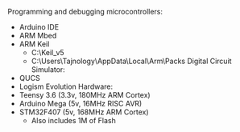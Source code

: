Programming and debugging microcontrollers:
- Arduino IDE
- ARM Mbed
- ARM Keil
    - C:\Keil_v5
    - C:\Users\Tajnology\AppData\Local\Arm\Packs
Digital Circuit Simulator:
- QUCS
- Logism Evolution
Hardware:
- Teensy 3.6 (3.3v, 180MHz ARM Cortex)
- Arduino Mega (5v, 16MHz RISC AVR)
- STM32F407 (5v, 168MHz ARM Cortex)
    - Also includes 1M of Flash